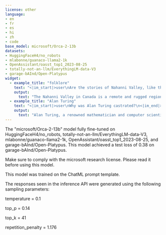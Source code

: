 ```yaml
---
license: other
language:
- en
- fr
- es
- hi
- zh
- code
base_model: microsoft/Orca-2-13b
datasets:
- HuggingFaceH4/no_robots
- mlabonne/guanaco-llama2-1k
- OpenAssistant/oasst_top1_2023-08-25
- totally-not-an-llm/EverythingLM-data-V3
- garage-bAInd/Open-Platypus
widget:
  - example_title: "folklore"
    text: "<|im_start|>user\nAre the stories of Nahanni Valley, like the decapitated men, true?\n<|im_end|>\n<|im_start|>assistant\n"
    output:
      text: "The Nahanni Valley in Canada is a remote and rugged region that has long been shrouded in mystery. It is home to the South Nahanni River, which was designated as a UNESCO World Heritage Site due to its exceptional natural beauty and biodiversity. The valley's history includes tales of gold prospectors, fur traders, and indigenous populations, but it also features some unexplained events and legends. One such story involves two prospectors who allegedly encountered an unknown creature that led them into the forest before returning without their heads. This tale has been passed down through generations, but there are no definitive answers regarding its veracity.\n\nIt is important to note that these stories may have originated from local folklore or were exaggerated over time. There is no concrete evidence to support the existence of supernatural creatures or paranormal occurrences within the Nahanni Valley. Nonetheless, the area remains a captivating destination for those seeking adventure and exploration. If you have any questions about this topic or need assistance related to traveling to the Nahanni Valley, please feel free to ask!"
  - example_title: "Alan Turing"
    text: "<|im_start|>user\nWhy was Alan Turing castrated?\n<|im_end|>\n<|im_start|>assistant\n"
    output:
      text: "Alan Turing, a renowned mathematician and computer scientist who played a crucial role in breaking the German Enigma code during World War II, faced significant challenges due to his homosexuality. In 1952, he was convicted of \"gross indecency\" for engaging in a consensual relationship with another man, which led to him being sentenced to hormone therapy designed to reduce his sex drive. This treatment included the administration of estrogen, which had the side effect of causing breast growth.\n\nIn an effort to avoid this unwanted physical change, Turing requested that his doctors cease the hormone treatments. However, they ignored his request and continued the therapy without his consent. As a result, Turing's breasts began to grow, leading him to undergo surgery to remove them. The operation, known as a mastectomy, caused considerable pain and discomfort, further contributing to his emotional turmoil.\n\nIt is important to note that Turing's castration was not directly carried out by the authorities but rather resulted from the unintended consequences of the forced hormone therapy."
---
```

The "microsoft/Orca-2-13b" model fully fine-tuned on HuggingFaceH4/no_robots, totally-not-an-llm/EverythingLM-data-V3, mlabonne/guanaco-llama2-1k, OpenAssistant/oasst_top1_2023-08-25, and garage-bAInd/Open-Platypus. This model achieved a test loss of 0.38 on garage-bAInd/Open-Platypus.

Make sure to comply with the microsoft research license. Please read it before using this model.

This model was trained on the ChatML prompt template.

The responses seen in the inference API were generated using the following sampling parameters:

temperature = 0.1

top_p = 0.14

top_k = 41

repetition_penalty = 1.176
